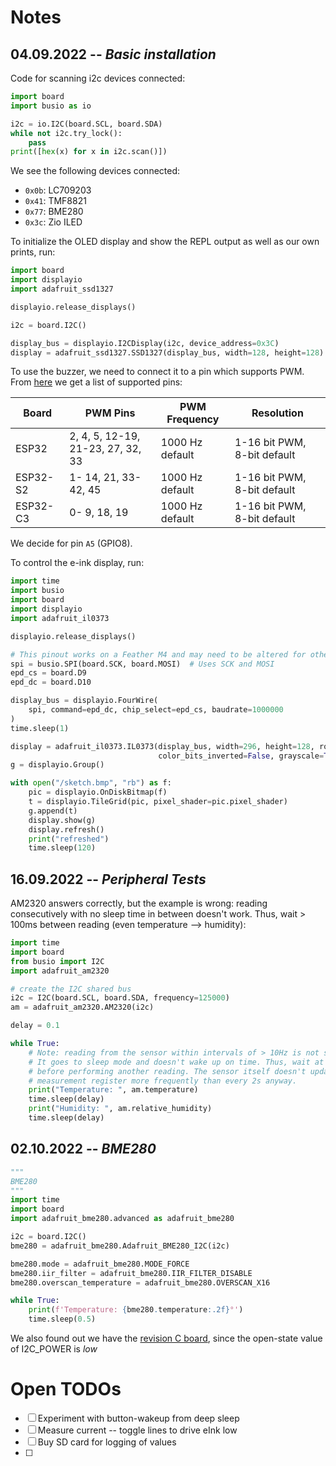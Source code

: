 # Notes

## 04.09.2022 -- *Basic installation*

Code for scanning i2c devices connected:

```python
import board
import busio as io

i2c = io.I2C(board.SCL, board.SDA)
while not i2c.try_lock():
    pass
print([hex(x) for x in i2c.scan()])
```

We see the following devices connected:

- `0x0b`: LC709203
- `0x41`: TMF8821
- `0x77`: BME280
- `0x3c`: Zio ILED

To initialize the OLED display and show the REPL output as well as our own prints, run:

```python
import board
import displayio
import adafruit_ssd1327

displayio.release_displays()

i2c = board.I2C()

display_bus = displayio.I2CDisplay(i2c, device_address=0x3C)
display = adafruit_ssd1327.SSD1327(display_bus, width=128, height=128)
```

To use the buzzer, we need to connect it to a pin which supports PWM.
From [here](https://github.com/Dlloydev/ESP32-ESP32S2-AnalogWrite) we get a list of supported pins:

| Board    | PWM Pins                          | PWM Frequency   | Resolution                  |
| -------- | --------------------------------- | --------------- | --------------------------- |
| ESP32    | 2, 4, 5, 12-19, 21-23, 27, 32, 33 | 1000 Hz default | 1-16 bit PWM, 8-bit default |
| ESP32-S2 | 1- 14, 21, 33-42, 45              | 1000 Hz default | 1-16 bit PWM, 8-bit default |
| ESP32-C3 | 0- 9, 18, 19                      | 1000 Hz default | 1-16 bit PWM, 8-bit default |

We decide for pin `A5` (GPIO8).

To control the e-ink display, run:

```python
import time
import busio
import board
import displayio
import adafruit_il0373

displayio.release_displays()

# This pinout works on a Feather M4 and may need to be altered for other boards.
spi = busio.SPI(board.SCK, board.MOSI)  # Uses SCK and MOSI
epd_cs = board.D9
epd_dc = board.D10

display_bus = displayio.FourWire(
    spi, command=epd_dc, chip_select=epd_cs, baudrate=1000000
)
time.sleep(1)

display = adafruit_il0373.IL0373(display_bus, width=296, height=128, rotation=270, black_bits_inverted=False,
                                 color_bits_inverted=False, grayscale=True, refresh_time=1)
g = displayio.Group()

with open("/sketch.bmp", "rb") as f:
    pic = displayio.OnDiskBitmap(f)
    t = displayio.TileGrid(pic, pixel_shader=pic.pixel_shader)
    g.append(t)
    display.show(g)
    display.refresh()
    print("refreshed")
    time.sleep(120)
```

## 16.09.2022 -- *Peripheral Tests*

AM2320 answers correctly, but the example is wrong: reading consecutively with no sleep time in between doesn't work.
Thus, wait > 100ms between reading (even temperature --> humidity):

```python
import time
import board
from busio import I2C
import adafruit_am2320

# create the I2C shared bus
i2c = I2C(board.SCL, board.SDA, frequency=125000)
am = adafruit_am2320.AM2320(i2c)

delay = 0.1

while True:
    # Note: reading from the sensor within intervals of > 10Hz is not supported:
    # It goes to sleep mode and doesn't wake up on time. Thus, wait at least 100ms
    # before performing another reading. The sensor itself doesn't update the internal
    # measurement register more frequently than every 2s anyway.
    print("Temperature: ", am.temperature)
    time.sleep(delay)
    print("Humidity: ", am.relative_humidity)
    time.sleep(delay)
```

## 02.10.2022 -- *BME280*

```python
"""
BME280
"""
import time
import board
import adafruit_bme280.advanced as adafruit_bme280

i2c = board.I2C()
bme280 = adafruit_bme280.Adafruit_BME280_I2C(i2c)

bme280.mode = adafruit_bme280.MODE_FORCE
bme280.iir_filter = adafruit_bme280.IIR_FILTER_DISABLE
bme280.overscan_temperature = adafruit_bme280.OVERSCAN_X16

while True:
    print(f'Temperature: {bme280.temperature:.2f}°')
    time.sleep(0.5)
```

We also found out we have the [revision C board](https://learn.adafruit.com/assets/109937),
since the open-state value of I2C_POWER is *low*

# Open TODOs

- [ ] Experiment with button-wakeup from deep sleep
- [ ] Measure current -- toggle lines to drive eInk low
- [ ] Buy SD card for logging of values
- [ ] 